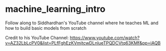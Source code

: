 # machine_learning_intro
Follow along to Siddhardhan's YouTube channel where he teaches ML and how to build basic models from scratch

Credit to his YouTube Channel:
https://www.youtube.com/watch?v=AZ32LbLcPV0&list=PLfFghEzKVmjtcwDLnlueTPQDCVtq63KMf&pp=iAQB
